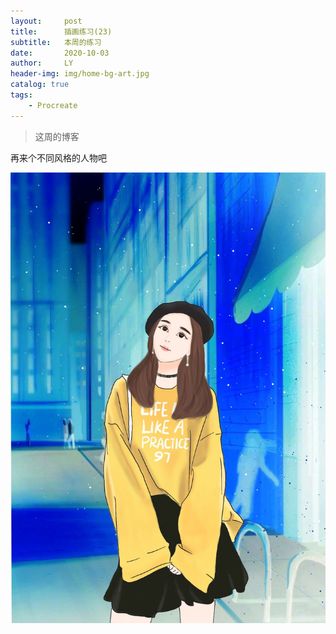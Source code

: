 ```yaml
---
layout:     post
title:      插画练习(23)
subtitle:   本周的练习
date:       2020-10-03
author:     LY
header-img: img/home-bg-art.jpg
catalog: true
tags:
    - Procreate
---
```


> 这周的博客

再来个不同风格的人物吧

![](/img/2020100301.png)


